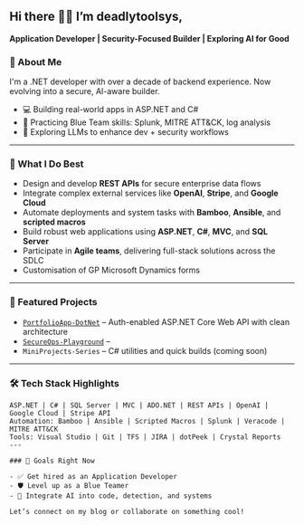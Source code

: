## Hi there 👋👋  I’m deadlytoolsys,  
**Application Developer | Security-Focused Builder | Exploring AI for Good**

<!--
**deadlytoolsys/deadlytoolsys** is a ✨ _special_ ✨ repository because its `README.md` (this file) appears on your GitHub profile.


-->

### 🧠 About Me

I'm a .NET developer with over a decade of backend experience. Now evolving into a secure, AI-aware builder.

- 💻 Building real-world apps in ASP.NET and C#
- 🔐 Practicing Blue Team skills: Splunk, MITRE ATT&CK, log analysis
- 🤖 Exploring LLMs to enhance dev + security workflows

---
### 🔌 What I Do Best

- Design and develop **REST APIs** for secure enterprise data flows  
- Integrate complex external services like **OpenAI**, **Stripe**, and **Google Cloud**  
- Automate deployments and system tasks with **Bamboo**, **Ansible**, and **scripted macros**  
- Build robust web applications using **ASP.NET**, **C#**, **MVC**, and **SQL Server**  
- Participate in **Agile teams**, delivering full-stack solutions across the SDLC
- Customisation of GP Microsoft Dynamics forms
---


### 📌 Featured Projects

- [`PortfolioApp-DotNet`](https://github.com/deadlytoolsys/PortfolioApp-DotNet) – Auth-enabled ASP.NET Core Web API with clean architecture  
- [`SecureOps-Playground`](https://github.com/deadlytoolsys/SecureOps-Playground) – 
- `MiniProjects-Series` – C# utilities and quick builds (coming soon)

---
### 🛠️ Tech Stack Highlights

```text
ASP.NET | C# | SQL Server | MVC | ADO.NET | REST APIs | OpenAI | Google Cloud | Stripe API
Automation: Bamboo | Ansible | Scripted Macros | Splunk | Veracode | MITRE ATT&CK
Tools: Visual Studio | Git | TFS | JIRA | dotPeek | Crystal Reports
---

### 🚀 Goals Right Now

- ✅ Get hired as an Application Developer
- 🛡️ Level up as a Blue Teamer
- 🧠 Integrate AI into code, detection, and systems

Let’s connect on my blog or collaborate on something cool!
